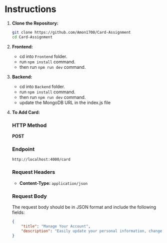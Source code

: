 # Instructions

1. **Clone the Repository:**
   ```bash
   git clone https://github.com/Amon1700/Card-Assignment
   cd Card-Assignment
   ```

2. **Frontend:**
   - cd into `Frontend` folder.
   - run `npm install` command.
   - then run `npm run dev` command.

3. **Backend:**
   - cd into `Backend` folder.
   - run `npm install` command.
   - then run `npm run dev` command.
   - update the MongoDB URL in the index.js file

4. **To Add Card:**
    ### HTTP Method
    **POST**

    ### Endpoint
    `http://localhost:4000/card`

    ### Request Headers
    - **Content-Type:** `application/json`
    
    ### Request Body
    The request body should be in JSON format and include the following fields:

    ```json
    {
        "title": "Manage Your Account",
        "description": "Easily update your personal information, change your password, and manage your preferences to enhance your experience"
    }
